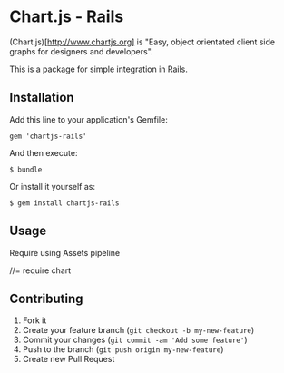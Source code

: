 # Chart.js - Rails

(Chart.js)[http://www.chartjs.org] is "Easy, object orientated client side graphs for designers and developers".

This is a package for simple integration in Rails.

## Installation

Add this line to your application's Gemfile:

    gem 'chartjs-rails'

And then execute:

    $ bundle

Or install it yourself as:

    $ gem install chartjs-rails

## Usage

Require using Assets pipeline

//= require chart

## Contributing

1. Fork it
2. Create your feature branch (`git checkout -b my-new-feature`)
3. Commit your changes (`git commit -am 'Add some feature'`)
4. Push to the branch (`git push origin my-new-feature`)
5. Create new Pull Request
